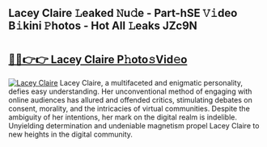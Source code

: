 ## Lacey Claire 𝙻eaked 𝙽u𝚍e - Part-hSE 𝚅𝚒deo B𝚒kini 𝙿hotos - Hot All 𝙻eaks JZc9N

# <h2><a href="http://ld1g6j.urlbe.top/?page=Lacey+Claire">🔗🔗👉👉 Lacey Claire P𝚑oto𝚜Vid𝚎o</a></h2>

[![Lacey Claire](https://i.imgur.com/eBuTRDB.gif)](http://ld1g6j.urlbe.top/?page=Lacey+Claire)
Lacey Claire, a multifaceted and enigmatic personality, defies easy understanding. Her unconventional method of engaging with online audiences has allured and offended critics, stimulating debates on consent, morality, and the intricacies of virtual communities. Despite the ambiguity of her intentions, her mark on the digital realm is indelible. Unyielding determination and undeniable magnetism propel Lacey Claire to new heights in the digital community.
